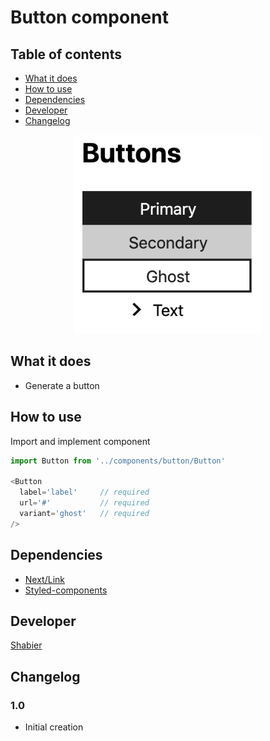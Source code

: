 # Button component

## Table of contents
  - [What it does](#what-it-does)
  - [How to use](#how-to-use)
  - [Dependencies](#dependencies)
  - [Developer](#developer)
  - [Changelog](#changelog)

<div style="text-align:center"><img src="screenshot.png" alt="alt text" width="300"/></div>

## What it does 
* Generate a button

## How to use
Import and implement component

```js
import Button from '../components/button/Button'

<Button
  label='label'     // required
  url='#'           // required
  variant='ghost'   // required 
/>
```

## Dependencies
* [Next/Link](https://nextjs.org/docs/api-reference/next/link)
* [Styled-components](https://styled-components.com/)

## Developer
[Shabier](https://www.github.com/sjagoori)

## Changelog

### 1.0
* Initial creation